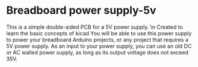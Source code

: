 # Breadboard power supply-5v
This is a simple double-sided PCB for a 5V power supply. \n
Created to learn the basic concepts of kicad 
You will be able to use this power supply to power your breadboard Arduino projects, or any project that requires a 5V power supply. As an input to your power supply, you can use an old DC or AC walled power supply, as long as its output voltage does not exceed 35V.
